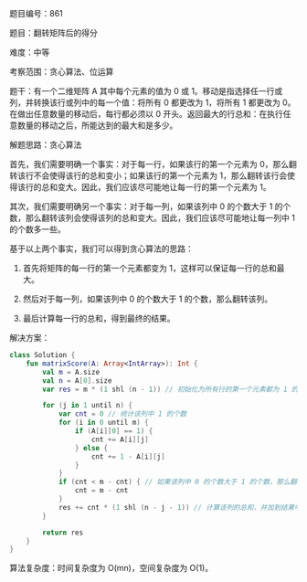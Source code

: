 题目编号：861

题目：翻转矩阵后的得分

难度：中等

考察范围：贪心算法、位运算

题干：有一个二维矩阵 A 其中每个元素的值为 0 或 1。移动是指选择任一行或列，并转换该行或列中的每一个值：将所有 0 都更改为 1，将所有 1 都更改为 0。在做出任意数量的移动后，每行都必须以 0 开头。返回最大的行总和：在执行任意数量的移动之后，所能达到的最大和是多少。

解题思路：贪心算法

首先，我们需要明确一个事实：对于每一行，如果该行的第一个元素为 0，那么翻转该行不会使得该行的总和变小；如果该行的第一个元素为 1，那么翻转该行会使得该行的总和变大。因此，我们应该尽可能地让每一行的第一个元素为 1。

其次，我们需要明确另一个事实：对于每一列，如果该列中 0 的个数大于 1 的个数，那么翻转该列会使得该列的总和变大。因此，我们应该尽可能地让每一列中 1 的个数多一些。

基于以上两个事实，我们可以得到贪心算法的思路：

1. 首先将矩阵的每一行的第一个元素都变为 1，这样可以保证每一行的总和最大。

2. 然后对于每一列，如果该列中 0 的个数大于 1 的个数，那么翻转该列。

3. 最后计算每一行的总和，得到最终的结果。

解决方案：

```kotlin
class Solution {
    fun matrixScore(A: Array<IntArray>): Int {
        val m = A.size
        val n = A[0].size
        var res = m * (1 shl (n - 1)) // 初始化为所有行的第一个元素都为 1 的情况下的总和

        for (j in 1 until n) {
            var cnt = 0 // 统计该列中 1 的个数
            for (i in 0 until m) {
                if (A[i][0] == 1) {
                    cnt += A[i][j]
                } else {
                    cnt += 1 - A[i][j]
                }
            }
            if (cnt < m - cnt) { // 如果该列中 0 的个数大于 1 的个数，那么翻转该列
                cnt = m - cnt
            }
            res += cnt * (1 shl (n - j - 1)) // 计算该列的总和，并加到结果中
        }

        return res
    }
}
```

算法复杂度：时间复杂度为 O(mn)，空间复杂度为 O(1)。
